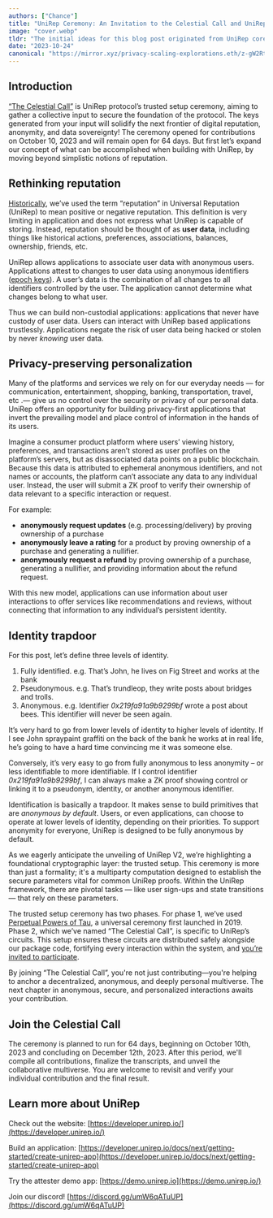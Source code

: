```yaml
---
authors: ["Chance"]
title: "UniRep Ceremony: An Invitation to the Celestial Call and UniRep v2"
image: "cover.webp"
tldr: "The initial ideas for this blog post originated from UniRep core contributor [Chance](https://github.com/vimwitch). Additional write up and review by [CJ](https://github.com/CJ-Rose), [Chiali](https://github.com/ChialiT), [Vivian](https://github.com/vivianjeng), [Doris](https://github.com/kittybest), and [Anthony](https://github.com/AnthonyMadia)."
date: "2023-10-24"
canonical: "https://mirror.xyz/privacy-scaling-explorations.eth/z-gW2RtgFTV18ZkRGED2XKLn_wDd-SwMSs17vWQwfLs"
---
```


## **Introduction**

[“The Celestial Call”](https://ceremony.unirep.io/) is UniRep protocol’s trusted setup ceremony, aiming to gather a collective input to secure the foundation of the protocol. The keys generated from your input will solidify the next frontier of digital reputation, anonymity, and data sovereignty! The ceremony opened for contributions on October 10, 2023 and will remain open for 64 days. But first let’s expand our concept of what can be accomplished when building with UniRep, by moving beyond simplistic notions of reputation.

## **Rethinking reputation**

[Historically](https://mirror.xyz/privacy-scaling-explorations.eth/FCVVfy-TQ6R7_wavKj1lCr5dd1zqRvwjnDOYRM5NtsE), we’ve used the term “reputation” in Universal Reputation (UniRep) to mean positive or negative reputation. This definition is very limiting in application and does not express what UniRep is capable of storing. Instead, reputation should be thought of as **user data**, including things like historical actions, preferences, associations, balances, ownership, friends, etc.

UniRep allows applications to associate user data with anonymous users. Applications attest to changes to user data using anonymous identifiers ([epoch keys](https://developer.unirep.io/docs/2.0.0-beta-4/protocol/epoch-key)). A user’s data is the combination of all changes to all identifiers controlled by the user. The application cannot determine what changes belong to what user.

Thus we can build non-custodial applications: applications that never have custody of user data. Users can interact with UniRep based applications trustlessly. Applications negate the risk of user data being hacked or stolen by never *knowing* user data.

## **Privacy-preserving personalization**

Many of the platforms and services we rely on for our everyday needs — for communication, entertainment, shopping, banking, transportation, travel, etc .— give us no control over the security or privacy of our personal data. UniRep offers an opportunity for building privacy-first applications that invert the prevailing model and place control of information in the hands of its users.

Imagine a consumer product platform where users’ viewing history, preferences, and transactions aren’t stored as user profiles on the platform’s servers, but as disassociated data points on a public blockchain. Because this data is attributed to ephemeral anonymous identifiers, and not names or accounts, the platform can’t associate any data to any individual user. Instead, the user will submit a ZK proof to verify their ownership of data relevant to a specific interaction or request.

For example:

- **anonymously request updates** (e.g. processing/delivery) by proving ownership of a purchase
- **anonymously leave a rating** for a product by proving ownership of a purchase and generating a nullifier.
- **anonymously request a refund** by proving ownership of a purchase, generating a nullifier, and providing information about the refund request.

With this new model, applications can use information about user interactions to offer services like recommendations and reviews, without connecting that information to any individual’s persistent identity.

## **Identity trapdoor**

For this post, let’s define three levels of identity.

1.  Fully identified. e.g. That’s John, he lives on Fig Street and works at the bank
2.  Pseudonymous. e.g. That’s trundleop, they write posts about bridges and trolls.
3.  Anonymous. e.g. Identifier _0x219fa91a9b9299bf_ wrote a post about bees. This identifier will never be seen again.

It’s very hard to go from lower levels of identity to higher levels of identity. If I see John spraypaint graffiti on the back of the bank he works at in real life, he’s going to have a hard time convincing me it was someone else.

Conversely, it’s very easy to go from fully anonymous to less anonymity – or less identifiable to more identifiable. If I control identifier _0x219fa91a9b9299bf_, I can always make a ZK proof showing control or linking it to a pseudonym, identity, or another anonymous identifier.

Identification is basically a trapdoor. It makes sense to build primitives that are *anonymous by default*. Users, or even applications, can choose to operate at lower levels of identity, depending on their priorities. To support anonymity for everyone, UniRep is designed to be fully anonymous by default.

As we eagerly anticipate the unveiling of UniRep V2, we’re highlighting a foundational cryptographic layer: the trusted setup. This ceremony is more than just a formality; it's a multiparty computation designed to establish the secure parameters vital for common UniRep proofs. Within the UniRep framework, there are pivotal tasks — like user sign-ups and state transitions — that rely on these parameters.

The trusted setup ceremony has two phases. For phase 1, we’ve used [Perpetual Powers of Tau](https://github.com/privacy-scaling-explorations/perpetualpowersoftau), a universal ceremony first launched in 2019. Phase 2, which we’ve named “The Celestial Call”, is specific to UniRep’s circuits. This setup ensures these circuits are distributed safely alongside our package code, fortifying every interaction within the system, and [you’re invited to participate](https://ceremony.unirep.io/).

By joining “The Celestial Call”, you're not just contributing—you're helping to anchor a decentralized, anonymous, and deeply personal multiverse. The next chapter in anonymous, secure, and personalized interactions awaits your contribution.

## **Join the Celestial Call**

The ceremony is planned to run for 64 days, beginning on October 10th, 2023 and concluding on December 12th, 2023. After this period, we'll compile all contributions, finalize the transcripts, and unveil the collaborative multiverse. You are welcome to revisit and verify your individual contribution and the final result.

## **Learn more about UniRep**

Check out the website: [https://developer.unirep.io/](https://developer.unirep.io/)

Build an application: [https://developer.unirep.io/docs/next/getting-started/create-unirep-app](https://developer.unirep.io/docs/next/getting-started/create-unirep-app)

Try the attester demo app: [https://demo.unirep.io](https://demo.unirep.io/)

Join our discord! [https://discord.gg/umW6qATuUP](https://discord.gg/umW6qATuUP)
